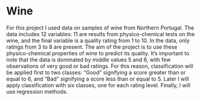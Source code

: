 # Wine
For this project I used data on samples of wine from Northern Portugal. The data includes 12 variables: 11
are results from physico-chemical tests on the wine, and the final variable is a quality rating from 1 to 10.
In the data, only ratings from 3 to 8 are present. The aim of the project is to use these physico-chemical
properties of wine to predict its quality.  It’s important to note that the data is dominated by middle values 5 and 6,
with few observations of very good or bad ratings. For this reason, classification will be applied first to two
classes: “Good” signifying a score greater than or equal to 6, and “Bad” signifying a score less than or equal
to 5. Later I will apply classification with six classes, one for each rating level. Finally, I will use regression
methods.
